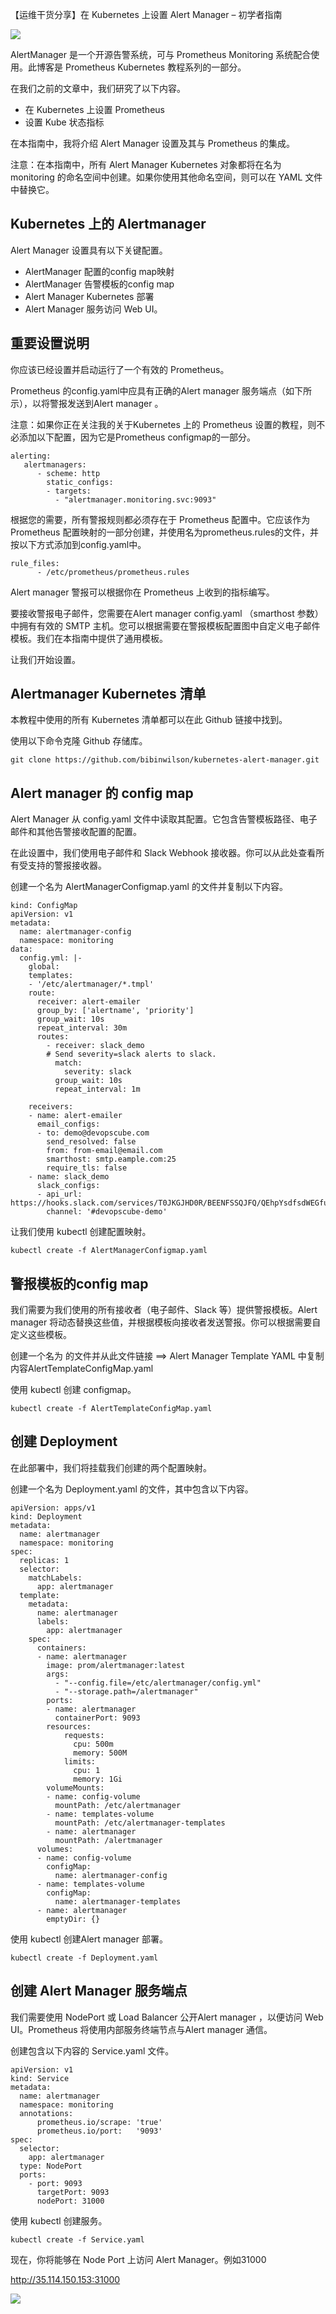 【运维干货分享】在 Kubernetes 上设置 Alert Manager – 初学者指南

![](image-82.png)

AlertManager 是一个开源告警系统，可与 Prometheus Monitoring 系统配合使用。此博客是 Prometheus Kubernetes 教程系列的一部分。

在我们之前的文章中，我们研究了以下内容。

- 在 Kubernetes 上设置 Prometheus
- 设置 Kube 状态指标
  
在本指南中，我将介绍 Alert Manager 设置及其与 Prometheus 的集成。

注意：在本指南中，所有 Alert Manager Kubernetes 对象都将在名为 monitoring 的命名空间中创建。如果你使用其他命名空间，则可以在 YAML 文件中替换它。

## Kubernetes 上的 Alertmanager

Alert Manager 设置具有以下关键配置。

- AlertManager 配置的config map映射
- AlertManager 告警模板的config map
- Alert Manager Kubernetes 部署
- Alert Manager 服务访问 Web UI。

## 重要设置说明

你应该已经设置并启动运行了一个有效的 Prometheus。

Prometheus 的config.yaml中应具有正确的Alert manager 服务端点（如下所示），以将警报发送到Alert manager 。

注意：如果你正在关注我的关于Kubernetes 上的 Prometheus 设置的教程，则不必添加以下配置，因为它是Prometheus configmap的一部分。

```
alerting:
   alertmanagers:
      - scheme: http
        static_configs:
        - targets:
          - "alertmanager.monitoring.svc:9093"
```

根据您的需要，所有警报规则都必须存在于 Prometheus 配置中。它应该作为Prometheus 配置映射的一部分创建，并使用名为prometheus.rules的文件，并按以下方式添加到config.yaml中。

```
rule_files:
      - /etc/prometheus/prometheus.rules
```

Alert manager 警报可以根据你在 Prometheus 上收到的指标编写。

要接收警报电子邮件，您需要在Alert manager config.yaml （smarthost 参数）中拥有有效的 SMTP 主机。您可以根据需要在警报模板配置图中自定义电子邮件模板。我们在本指南中提供了通用模板。

让我们开始设置。

## Alertmanager Kubernetes 清单
本教程中使用的所有 Kubernetes 清单都可以在此 Github 链接中找到。

使用以下命令克隆 Github 存储库。
```
git clone https://github.com/bibinwilson/kubernetes-alert-manager.git
```
## Alert manager 的 config map

Alert Manager 从 config.yaml 文件中读取其配置。它包含告警模板路径、电子邮件和其他告警接收配置的配置。

在此设置中，我们使用电子邮件和 Slack Webhook 接收器。你可以从此处查看所有受支持的警报接收器。

创建一个名为 AlertManagerConfigmap.yaml 的文件并复制以下内容。

```
kind: ConfigMap
apiVersion: v1
metadata:
  name: alertmanager-config
  namespace: monitoring
data:
  config.yml: |-
    global:
    templates:
    - '/etc/alertmanager/*.tmpl'
    route:
      receiver: alert-emailer
      group_by: ['alertname', 'priority']
      group_wait: 10s
      repeat_interval: 30m
      routes:
        - receiver: slack_demo
        # Send severity=slack alerts to slack.
          match:
            severity: slack
          group_wait: 10s
          repeat_interval: 1m
 
    receivers:
    - name: alert-emailer
      email_configs:
      - to: demo@devopscube.com
        send_resolved: false
        from: from-email@email.com
        smarthost: smtp.eample.com:25
        require_tls: false
    - name: slack_demo
      slack_configs:
      - api_url: https://hooks.slack.com/services/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sz4Qk
        channel: '#devopscube-demo'
```        
让我们使用 kubectl 创建配置映射。
```
kubectl create -f AlertManagerConfigmap.yaml
```

## 警报模板的config map

我们需要为我们使用的所有接收者（电子邮件、Slack 等）提供警报模板。Alert manager 将动态替换这些值，并根据模板向接收者发送警报。你可以根据需要自定义这些模板。

创建一个名为 的文件并从此文件链接 ==> Alert Manager Template YAML 中复制内容AlertTemplateConfigMap.yaml

使用 kubectl 创建 configmap。
```
kubectl create -f AlertTemplateConfigMap.yaml
```
## 创建 Deployment
在此部署中，我们将挂载我们创建的两个配置映射。

创建一个名为 Deployment.yaml 的文件，其中包含以下内容。

```
apiVersion: apps/v1
kind: Deployment
metadata:
  name: alertmanager
  namespace: monitoring
spec:
  replicas: 1
  selector:
    matchLabels:
      app: alertmanager
  template:
    metadata:
      name: alertmanager
      labels:
        app: alertmanager
    spec:
      containers:
      - name: alertmanager
        image: prom/alertmanager:latest
        args:
          - "--config.file=/etc/alertmanager/config.yml"
          - "--storage.path=/alertmanager"
        ports:
        - name: alertmanager
          containerPort: 9093
        resources:
            requests:
              cpu: 500m
              memory: 500M
            limits:
              cpu: 1
              memory: 1Gi
        volumeMounts:
        - name: config-volume
          mountPath: /etc/alertmanager
        - name: templates-volume
          mountPath: /etc/alertmanager-templates
        - name: alertmanager
          mountPath: /alertmanager
      volumes:
      - name: config-volume
        configMap:
          name: alertmanager-config
      - name: templates-volume
        configMap:
          name: alertmanager-templates
      - name: alertmanager
        emptyDir: {}
```        
使用 kubectl 创建Alert manager 部署。
```
kubectl create -f Deployment.yaml
```
## 创建 Alert Manager 服务端点

我们需要使用 NodePort 或 Load Balancer 公开Alert manager ，以便访问 Web UI。Prometheus 将使用内部服务终端节点与Alert manager 通信。

创建包含以下内容的 Service.yaml 文件。
```
apiVersion: v1
kind: Service
metadata:
  name: alertmanager
  namespace: monitoring
  annotations:
      prometheus.io/scrape: 'true'
      prometheus.io/port:   '9093'
spec:
  selector: 
    app: alertmanager
  type: NodePort  
  ports:
    - port: 9093
      targetPort: 9093
      nodePort: 31000
```      
使用 kubectl 创建服务。
```
kubectl create -f Service.yaml
```
现在，你将能够在 Node Port 上访问 Alert Manager。例如31000

http://35.114.150.153:31000

![](image-83.png)